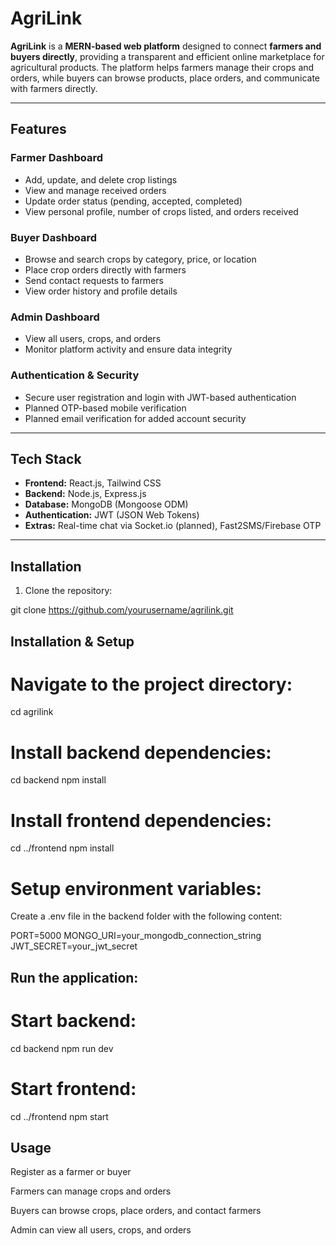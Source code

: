 # AgriLink

**AgriLink** is a **MERN-based web platform** designed to connect **farmers and buyers directly**, providing a transparent and efficient online marketplace for agricultural products. The platform helps farmers manage their crops and orders, while buyers can browse products, place orders, and communicate with farmers directly.  

---

## Features

### Farmer Dashboard
- Add, update, and delete crop listings  
- View and manage received orders  
- Update order status (pending, accepted, completed)  
- View personal profile, number of crops listed, and orders received  

### Buyer Dashboard
- Browse and search crops by category, price, or location  
- Place crop orders directly with farmers  
- Send contact requests to farmers  
- View order history and profile details  

### Admin Dashboard
- View all users, crops, and orders  
- Monitor platform activity and ensure data integrity  

### Authentication & Security
- Secure user registration and login with JWT-based authentication  
- Planned OTP-based mobile verification  
- Planned email verification for added account security  

---

## Tech Stack
- **Frontend:** React.js, Tailwind CSS  
- **Backend:** Node.js, Express.js  
- **Database:** MongoDB (Mongoose ODM)  
- **Authentication:** JWT (JSON Web Tokens)  
- **Extras:** Real-time chat via Socket.io (planned), Fast2SMS/Firebase OTP  

---

## Installation

1. Clone the repository:

git clone https://github.com/yourusername/agrilink.git 

## Installation & Setup

# Navigate to the project directory:

cd agrilink

# Install backend dependencies:
cd backend
npm install

# Install frontend dependencies:
cd ../frontend
npm install

# Setup environment variables:

Create a .env file in the backend folder with the following content:

PORT=5000
MONGO_URI=your_mongodb_connection_string
JWT_SECRET=your_jwt_secret

## Run the application:

# Start backend:

cd backend
npm run dev


# Start frontend:

cd ../frontend
npm start

## Usage

Register as a farmer or buyer

Farmers can manage crops and orders

Buyers can browse crops, place orders, and contact farmers

Admin can view all users, crops, and orders
